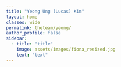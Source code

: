 ```yaml
---
title: "Yeong Ung (Lucas) Kim"
layout: home
classes: wide
permalink: theteam/yeong/
author_profile: false
sidebar:
  - title: "title"
    image: assets/images/fiona_resized.jpg
    text: "text"
---
```

